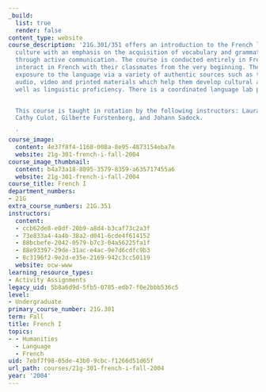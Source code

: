 ```yaml
---
_build:
  list: true
  render: false
content_type: website
course_description: '21G.301/351 offers an introduction to the French language and
  culture with an emphasis on the acquisition of vocabulary and grammatical concepts
  through active communication. The course is conducted entirely in French, and students
  interact in French with their classmates from the very beginning. They also receive
  exposure to the language via a variety of authentic sources such as the Internet,
  audio, video and printed materials which help them develop cultural awareness as
  well as linguistic proficiency. There is a coordinated language lab program.


  This course is taught in rotation by the following instructors: Laura Ceia-Minjares,
  Cathy Culot, Gilberte Furstenberg, and Johann Sadock.

  '
course_image:
  content: 4e37f8f4-1168-008a-8e95-4873154eba7e
  website: 21g-301-french-i-fall-2004
course_image_thumbnail:
  content: b4a73a18-8095-3579-8359-a635717455a6
  website: 21g-301-french-i-fall-2004
course_title: French I
department_numbers:
- 21G
extra_course_numbers: 21G.351
instructors:
  content:
  - ccb62de8-e0df-20b9-a8d4-b3caf73c2a3f
  - 73e833a4-4a4b-38a2-d041-6cde4f614152
  - 88bcbefe-2042-0579-b7c3-04a56225fa1f
  - 88e93397-29de-31ac-e4ac-9e7d6cdfc9b3
  - 8c3196f2-9e2d-e35e-2169-942c3cc50119
  website: ocw-www
learning_resource_types:
- Activity Assignments
legacy_uid: 5b8a6d9d-5fb5-0785-edb7-f0e2bbb536c5
level:
- Undergraduate
primary_course_number: 21G.301
term: Fall
title: French I
topics:
- - Humanities
  - Language
  - French
uid: 7ebf7f98-05de-43b0-9cbc-f1266d51d65f
url_path: courses/21g-301-french-i-fall-2004
year: '2004'
---
```

